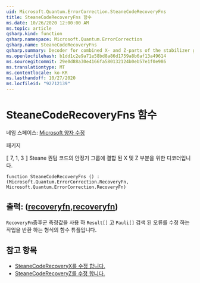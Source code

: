 ```yaml
---
uid: Microsoft.Quantum.ErrorCorrection.SteaneCodeRecoveryFns
title: SteaneCodeRecoveryFns 함수
ms.date: 10/26/2020 12:00:00 AM
ms.topic: article
qsharp.kind: function
qsharp.namespace: Microsoft.Quantum.ErrorCorrection
qsharp.name: SteaneCodeRecoveryFns
qsharp.summary: Decoder for combined X- and Z-parts of the stabilizer group of the ⟦7, 1, 3⟧ Steane quantum code.
ms.openlocfilehash: b1dd1c2e9a71e58bd8a86d1759a8b6af13a49614
ms.sourcegitcommit: 29e0d88a30e4166fa580132124b0eb57e1f0e986
ms.translationtype: MT
ms.contentlocale: ko-KR
ms.lasthandoff: 10/27/2020
ms.locfileid: "92712139"
---
```

# <a name="steanecoderecoveryfns-function"></a>SteaneCodeRecoveryFns 함수

네임 스페이스: [Microsoft 양자 수정](xref:Microsoft.Quantum.ErrorCorrection)

패키지 [](https://nuget.org/packages/)


⟦ 7, 1, 3 ⟧ Steane 퀀텀 코드의 안정기 그룹에 결합 된 X 및 Z 부분을 위한 디코더입니다.

```qsharp
function SteaneCodeRecoveryFns () : (Microsoft.Quantum.ErrorCorrection.RecoveryFn, Microsoft.Quantum.ErrorCorrection.RecoveryFn)
```


## <a name="output--recoveryfnrecoveryfn"></a>출력: ([recoveryfn](xref:Microsoft.Quantum.ErrorCorrection.RecoveryFn),[recoveryfn](xref:Microsoft.Quantum.ErrorCorrection.RecoveryFn))

`RecoveryFn`증후군 측정값을 사용 하 `Result[]` 고 `Pauli[]` 검색 된 오류를 수정 하는 작업을 반환 하는 형식의 함수 튜플입니다.

## <a name="see-also"></a>참고 항목

- [SteaneCodeRecoveryX를 수정 합니다.](xref:Microsoft.Quantum.ErrorCorrection.SteaneCodeRecoveryX)
- [SteaneCodeRecoveryZ를 수정 합니다.](xref:Microsoft.Quantum.ErrorCorrection.SteaneCodeRecoveryZ)